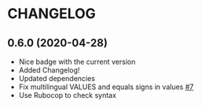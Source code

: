 # CHANGELOG

## 0.6.0 (2020-04-28)

- Nice badge with the current version
- Added Changelog!
- Updated dependencies
- Fix multilingual VALUES and equals signs in values [#7](https://github.com/PopulateTools/ruby_px/pull/7)
- Use Rubocop to check syntax

